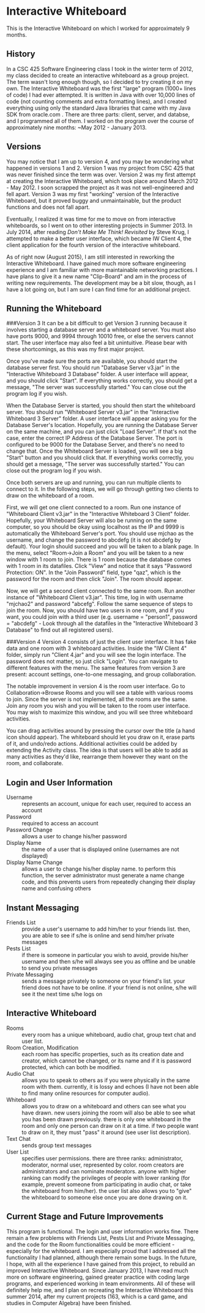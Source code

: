 Interactive Whiteboard
======================

This is the Interactive Whiteboard on which I worked for approximately 9 months.

History
-------

In a CSC 425 Software Engineering class I took in the winter term of 2012, my class decided to create an interactive whiteboard as a group project. The term wasn't long enough though, so I decided to try creating it on my own. The Interactive Whiteboard was the first "large" program (1000+ lines of code) I had ever attempted. It is written in Java with over 10,000 lines of code (not counting comments and extra formatting lines), and I created everything using only the standard Java libraries that came with my Java SDK from oracle.com . There are three parts: client, server, and databse, and I programmed all of them. I worked on the program over the course of approximately nine months: ~May 2012 - January 2013.

Versions
--------
You may notice that I am up to version 4, and you may be wondering what happened in versions 1 and 2. Version 1 was my project from CSC 425 that was never finished since the term was over. Version 2 was my first attempt at creating the Interactive Whiteboard, which took place around March 2012 - May 2012. I soon scrapped the project as it was not well-engineered and fell apart. Version 3 was my first "working" version of the Interactive Whiteboard, but it proved buggy and unmaintainable, but the product functions and does not fall apart. 

Eventually, I realized it was time for me to move on from interactive whiteboards, so I went on to other interesting projects in Summer 2013. In July 2014, after reading *Don't Make Me Think! Revisited* by Steve Krug, I attempted to make a better user interface, which became IW Client 4, the client application for the fourth version of the interactive whiteboard. 

As of right now (August 2015), I am still interested in reworking the Interactive Whiteboard. I have gained much more software engineering experience and I am familiar with more maintainable networking practices. I have plans to give it a new name "Clip-Board" and am in the process of writing new requirements. The development may be a bit slow, though, as I have a lot going on, but I am sure I can find time for an additional project.  

Running the Whiteboard
--------

###Version 3
It can be a bit difficult to get Version 3 running because it involves starting a database server and a whiteboard server. You must also have ports 9000, and 9994 through 10010 free, or else the servers cannot start. The user interface may also feel a bit unintuitive. Please bear with these shortcomings, as this was my first major project.

Once you've made sure the ports are available, you should start the database server first. You should run "Database Server v3.jar" in the "Interactive Whiteboard 3 Database" folder. A user interface will appear, and you should click "Start". If everything works correctly, you should get a message, "The server was successfully started." You can close out the program log if you wish.

When the Database Server is started, you should then start the whiteboard server. You should run "Whiteboard Server v3.jar" in the "Interactive Whiteboard 3 Server" folder. A user interface will appear asking you for the Database Server's location. Hopefully, you are running the Database Server on the same machine, and you can just click "Load Server". If that's not the case, enter the correct IP Address of the Database Server. The port is configured to be 9000 for the Database Server, and there's no need to change that. Once the Whiteboard Server is loaded, you will see a big "Start" button and you should click that. If everything works correctly, you should get a message, "The server was successfully started." You can close out the program log if you wish.

Once both servers are up and running, you can run multiple clients to connect to it. In the following steps, we will go through getting two clients to draw on the whiteboard of a room. 

First, we will get one client connected to a room. Run one instance of "Whiteboard Client v3.jar" in the "Interactive Whiteboard 3 Client" folder. Hopefully, your Whiteboard Server will also be running on the same computer, so you should be okay using localhost as the IP and 9999 is automatically the Whiteboard Server's port. You should use mjchao as the username, and change the password to abcdefg (it is not abcdefg by default). Your login should succeed and you will be taken to a blank page. In the menu, select "Room->Join a Room" and you will be taken to a new window with 1 room to join. There is 1 room because the database comes with 1 room in its datafiles. Click "View" and notice that it says "Password Protection: ON". In the "Join Password" field, type "qaz", which is the password for the room and then click "Join". The room should appear.

Now, we will get a second client connected to the same room. Run another instance of "Whiteboard Client v3.jar". This time, log in with username "mjchao2" and password "abcefg". Follow the same sequence of steps to join the room. Now, you should have two users in one room, and if you want, you could join with a third user (e.g. username = "person1", password = "abcdefg" - Look through all the datafiles in the "Interactive Whiteboard 3 Database" to find out all registered users).



###Version 4
Version 4 consists of just the client user interface. It has fake data and one room with 3 whiteboard activities. Inside the "IW Client 4" folder, simply run "Client 4.jar" and you will see the login interface. The password does not matter, so just click "Login". You can navigate to different features with the menu. The same features from version 3 are present: account settings, one-to-one messaging, and group collaboration.

The notable improvement in version 4 is the room user interface. Go to Collaboration->Browse Rooms and you will see a table with various rooms to join. Since the server is not implemented, all the rooms are the same. Join any room you wish and you will be taken to the room user interface. You may wish to maximize this window, and you will see three whiteboard activities. 

You can drag activities around by pressing the cursor over the title (a hand icon should appear). The whiteboard should let you draw on it, erase parts of it, and undo/redo actions. Additional activities could be added by extending the Activity class. The idea is that users will be able to add as many activities as they'd like, rearrange them however they want on the room, and collaborate.

Login and User Information
--------------------------

<dl>
  <dt>Username</dt>
    <dd>represents an account, unique for each user, required to access an account</dd>
  <dt>Password</dt>
    <dd>required to access an account</dd>
  <dt>Password Change</dt>
    <dd>allows a user to change his/her password</dd>
  <dt>Display Name</dt>
    <dd>the name of a user that is displayed online (usernames are not displayed)</dd>
  <dt>Display Name Change</dt>
    <dd>allows a user to change his/her display name. to perform this function, the server administrator must generate a name change code, and this prevents users from repeatedly changing their display name and confusing others</dd>
</dl>

Instant Messaging
-----------------

<dl>
  <dt>Friends List</dt>
    <dd>provide a user's username to add him/her to your friends list. then, you are able to see if s/he is online and send him/her private messages</dd>
  <dt>Pests List</dt>
    <dd>if there is someone in particular you wish to avoid, provide his/her username and then s/he will always see you as offline and be unable to send you private messages</dd>
  <dt>Private Messaging</dt>
    <dd>sends a message privately to someone on your friend's list. your friend does not have to be online. if your friend is not online, s/he will see it the next time s/he logs on</dd>
</dl>

Interactive Whiteboard
----------------------
<dl>
  <dt>Rooms</dt>
    <dd>every room has a unique whiteboard, audio chat, group text chat and user list.</dd>
  <dt>Room Creation, Modification</dt>
    <dd>each room has specific properties, such as its creation date and creator, which cannot be changed, or its name and if it is password protected, which can both be modified.
  <dt>Audio Chat</dt>
    <dd>allows you to speak to others as if you were physically in the same room with them. currently, it is lossy and echoes (I have not been able to find many online resources for computer audio).</dd>
  <dt>Whiteboard</dt>
    <dd>allows you to draw on a whiteboard and others can see what you have drawn. new users joining the room will also be able to see what you has been drawn previously. there is only one whiteboard in the room and only one person can draw on it at a time. if two people want to draw on it, they must "pass" it around (see user list description).</dd>
  <dt>Text Chat</dt>
    <dd>sends group text messages</dd>
  <dt>User List</dt>
    <dd>specifies user permissions. there are three ranks: administrator, moderator, normal user, represented by color. room creators are administrators and can nominate moderators. anyone with higher ranking can modify the privileges of people with lower ranking (for example, prevent someone from participating in audio chat, or take the whiteboard from him/her). the user list also allows you to "give" the whiteboard to someone else once you are done drawing on it.</dd>
    
Current Stage and Future Improvements
-------------------------------------

  This program is functional. The login and user information works fine. There remain a few problems with Friends List, Pests List and Private Messaging, and the code for the Room functionalities could be more efficient - especially for the whiteboard.
  I am especially proud that I addressed all the functionality I had planned, although there remain some bugs. In the future, I hope, with all the experience I have gained from this project, to rebuild an improved Interactive Whiteboard. Since January 2013, I have read much more on software engineering, gained greater practice with coding large programs, and experienced working in team environments. All of these will definitely help me, and I plan on recreating the Interactive Whiteboard this summer 2014, after my current projects (163, which is a card game, and studies in Computer Algebra) have been finished.
